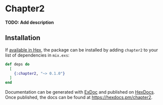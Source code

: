 # Chapter2

**TODO: Add description**

## Installation

If [available in Hex](https://hex.pm/docs/publish), the package can be installed
by adding `chapter2` to your list of dependencies in `mix.exs`:

```elixir
def deps do
  [
    {:chapter2, "~> 0.1.0"}
  ]
end
```

Documentation can be generated with [ExDoc](https://github.com/elixir-lang/ex_doc)
and published on [HexDocs](https://hexdocs.pm). Once published, the docs can
be found at <https://hexdocs.pm/chapter2>.

